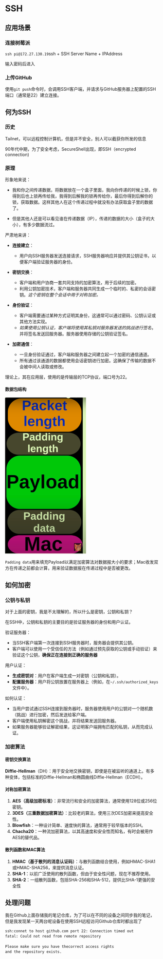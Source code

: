 # SSH

## 应用场景

### 连接树莓派

`ssh pi@172.27.130.19`ssh + SSH Server Name + IPAddress

输入密码后进入

### 上传GitHub

使用`git push`命令时，会调用SSH客户端，并请求与GitHub服务器上配置的SSH端口（通常是22）建立连接。

## 何为SSH

### 历史

Tailnet，可以远程控制计算机，但是并不安全，别人可以截获你所发的信息

90年代中期，为了安全考虑，SecureShell出现，即SSH（encrypted connection)

### 原理

形象地来说：

- 我和你之间传递数据，将数据放在一个盒子里面，我向你传递的时候上锁，你得到后也上锁再传给我，我得到后解我的锁再传给你，最后你得到后解你的锁，获取数据。这样其他人在这个传递过程中就没有办法获取盒子里的数据了。

- 但是其他人还是可以看见谁在传递数据（IP），传递的数据的大小（盒子的大小），有多少数据流过。

严肃地来讲：

- **连接建立**：
  - 用户向SSH服务器发送连接请求，SSH服务器响应并提供其公钥证书，以便客户端验证服务器的身份。

- **密钥交换**：
  - 客户端和用户协商一套共同支持的加密算法，用于后续的加密。
  - 利用公钥加密技术，客户端和服务器共同生成一个临时的、私密的会话密钥。*这个密钥在整个会话中用于对称加密。*
- **身份验证**：
  - 客户端需要通过某种方式证明其身份，这通常可以通过密码、公钥认证或其他方法实现。
  - *如果使用公钥认证，客户端将使用其私钥对服务器发送的挑战进行签名*，并将签名发送回服务器。服务器使用存储的公钥验证签名。

- **加密通信**：
  - 一旦身份验证通过，客户端和服务器之间建立起一个加密的通信通道。
  - 所有通过该通道的数据都使用会话密钥进行加密。这确保了传输的数据不会被中间人读取或修改。

理论上，其在应用层，使用的是传输层的TCP协议，端口号为22。

#### 数据包结构

<img src="../../Pic/image-20240120162742403.png" alt="image-20240120162742403" style="zoom:50%;" />

`Padding data`用来填充Payload以满足加密算法对数据报大小的要求；Mac收发双方在传递之前都会计算，用来验证数据报在传递过程中是否被更改。

## 如何加密

### 公钥与私钥

对于上面的密钥，我是不太理解的，所以什么是密钥，公钥和私钥？

在SSH中，公钥和私钥的主要目的是验证服务器的身份和用户认证。

验证服务器：

- 当SSH客户端第一次连接到SSH服务器时，服务器会提供其公钥。
- 客户端可以使用一个受信任的方法（例如通过预先获取的公钥或手动验证）来验证这个公钥，**确保正在连接到正确的服务器**

用户认证：

- **生成密钥对**：用户在客户端生成一对密钥（公钥和私钥）。
- **配置服务器**：用户将公钥放置在服务器上（例如，在`~/.ssh/authorized_keys`文件中）。

如何认证：

- 当用户尝试通过SSH连接到服务器时，服务器使用用户的公钥对一个随机数（挑战）进行加密，然后发送给客户端。
- 客户端使用私钥解密这个挑战，并将结果发送回服务器。
- 如果服务器能够验证解密结果，这证明客户端拥有匹配的私钥，从而完成认证。

### 加密算法

#### 密钥交换算法

**Diffie-Hellman**（DH）：用于安全地交换密钥，即使是在被监听的通道上。有多种变体，包括标准的Diffie-Hellman和椭圆曲线Diffie-Hellman（ECDH）。

#### 对称加密算法

1. **AES（高级加密标准）**：非常流行和安全的加密算法，通常使用128位或256位密钥。
2. **3DES（三重数据加密算法）**：比较老的算法，使用三次DES加密来提高安全性。
3. **Blowfish**：一种设计简单、速度快的算法，通常用于较早版本的SSH。
4. **Chacha20**：一种流加密算法，以其高速度和安全性而知名，有时会被用作AES的替代品。

#### 散列函数和MAC算法

1. **HMAC（基于散列的消息认证码）**：与散列函数结合使用，例如HMAC-SHA1或HMAC-SHA256，来提供消息认证。
2. **SHA-1**：以前广泛使用的散列函数，但由于安全性问题，现在不推荐使用。
3. **SHA-2**：一组散列函数，包括SHA-256和SHA-512，提供比SHA-1更强的安全性

## 处理问题

我在Github上面存储我的笔记仓库，为了可以在不同的设备之间同步我的笔记，但是我发现某一天两台呢设备在使用SSH远程访问Github仓库时都出现了

```bash
ssh:connet to host github.com port 22: Connection timed out
fatal: Could not read from remote repository

Please make sure you have thecorrect access rights
and the repository exists.
```

